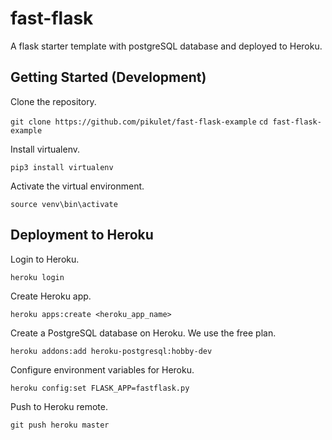 # fast-flask

A flask starter template with postgreSQL database and deployed to Heroku.

## Getting Started (Development)

Clone the repository.

`git clone https://github.com/pikulet/fast-flask-example`
`cd fast-flask-example`

Install virtualenv.

`pip3 install virtualenv`

Activate the virtual environment.

`source venv\bin\activate`

## Deployment to Heroku

Login to Heroku.

`heroku login`

Create Heroku app.

`heroku apps:create <heroku_app_name>`

Create a PostgreSQL database on Heroku. We use the free plan.

`heroku addons:add heroku-postgresql:hobby-dev`

Configure environment variables for Heroku.

`heroku config:set FLASK_APP=fastflask.py`

Push to Heroku remote.

`git push heroku master`



